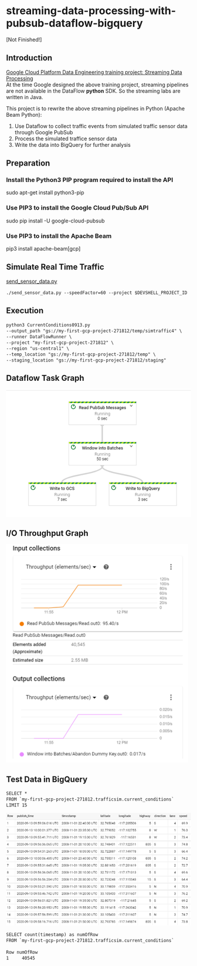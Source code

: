 # streaming-data-processing-with-pubsub-dataflow-bigquery 
[Not Finished!]

## Introduction

[Google Cloud Platform Data Engineering training project: Streaming Data Processing](https://github.com/GoogleCloudPlatform/training-data-analyst/tree/master/courses/streaming) <br>
At the time Google designed the above training project, streaming pipelines are not available in the DataFlow **python** SDK. So the streaming labs are written in Java.

This project is to rewrite the above streaming pipelines in Python (Apache Beam Python):
1. Use Dataflow to collect traffic events from simulated traffic sensor data through Google PubSub
2. Process the simulated traffice sensor data
3. Write the data into BigQuery for further analysis

## Preparation
### Install the Python3 PIP program required to install the API
sudo apt-get install python3-pip

###	Use PIP3 to install the Google Cloud Pub/Sub API
sudo pip install -U google-cloud-pubsub

### Use PIP3 to install the Apache Beam
pip3 install apache-beam[gcp]

## Simulate Real Time Traffic
[send_sensor_data.py](https://github.com/GoogleCloudPlatform/training-data-analyst/tree/master/courses/streaming/publish)
```
./send_sensor_data.py --speedFactor=60 --project $DEVSHELL_PROJECT_ID
```

## Execution
```
python3 CurrentConditions0913.py 
--output_path "gs://my-first-gcp-project-271812/temp/simtraffic4" \
--runner DataFlowRunner \
--project "my-first-gcp-project-271812" \
--region "us-central1" \
--temp_location "gs://my-first-gcp-project-271812/temp" \
--staging_location "gs://my-first-gcp-project-271812/staging" 

```

## Dataflow Task Graph
![Dataflow Task Graph!](./image/jobflow.PNG "Task Graph")

## I/O Throughput Graph
![I/O Throughput Graph!](./image/io.PNG "IO")

## Test Data in BigQuery
```
SELECT *
FROM `my-first-gcp-project-271812.trafficsim.current_conditions` 
LIMIT 15
```

![Query!](./image/test_query.PNG "IO")

```
SELECT count(timestamp) as numOfRow
FROM `my-first-gcp-project-271812.trafficsim.current_conditions` 

Row	numOfRow	
1	  40545
```

